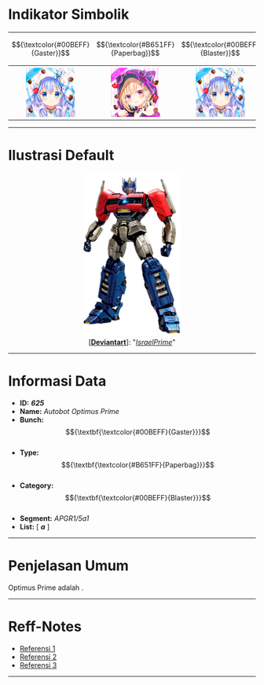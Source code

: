# Indikator Simbolik
<div align="center">
<table style="margin-left: auto; margin-right: auto;"><tr>
  <td><p align="center">
    $${\textcolor{#00BEFF}{Gaster}}$$
  </p></td><td><p align="center">
    $${\textcolor{#B651FF}{Paperbag}}$$
  </p></td><td><p align="center">
    $${\textcolor{#00BEFF}{Blaster}}$$
  </p></td>
    </tr>
  <tr><th>
    <img src="https://github.com/Minecube1510/s4mpl3_m3m0ry/blob/main/B1-Main_Images_Storage/B1.001-BTC_Symbols/a01_GFB.png", width="100">
  </th><th>
    <img src="https://github.com/Minecube1510/s4mpl3_m3m0ry/blob/main/B1-Main_Images_Storage/B1.001-BTC_Symbols/e05_HuPaWi.png", width="100">
  </th><th>
    <img src="https://github.com/Minecube1510/s4mpl3_m3m0ry/blob/main/B1-Main_Images_Storage/B1.001-BTC_Symbols/a01_GFB.png", width="100">
  </th></tr>
</table>
</div>

---
# Ilustrasi Default
<p align="center">
<img src="https://github.com/Minecube1510/s4mpl3_m3m0ry/blob/main/B1-Main_Images_Storage/B1.002-Sampel_Illust/B1.002'A-Basic_5616/A.Basic_Illust'001-GPaB/B1.002'625-54Oa.png", width="200">
  <br>
[<a href="https://www.deviantart.com/israelprime/art/TF-ONE-Optimus-prime-1109474959"><b>Deviantart</b></a>]:
"<a href="https://www.deviantart.com/israelprime"><i>IsraelPrime</i></a>"
</p>

---
# Informasi Data
- **ID:** ***625*** <br>
- **Name:** *Autobot Optimus Prime* <br>
- **Bunch:** $${\textbf{\textcolor{#00BEFF}{Gaster}}}$$ <br>
- **Type:** $${\textbf{\textcolor{#B651FF}{Paperbag}}}$$ <br>
- **Category:** $${\textbf{\textcolor{#00BEFF}{Blaster}}}$$ <br>
- **Segment:** *APGR1/5a1* <br>
- **List:** [ ***a*** ]
---
# Penjelasan Umum
Optimus Prime adalah .

---
# Reff-Notes
- [Referensi 1]()
- [Referensi 2]()
- [Referensi 3]()

---
